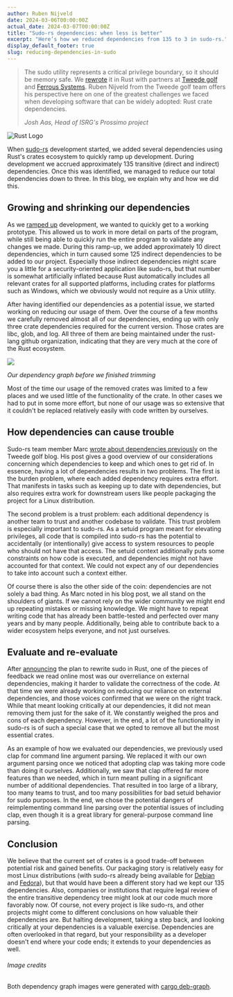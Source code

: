 ```yaml
---
author: Ruben Nijveld
date: 2024-03-06T00:00:00Z
actual_date: 2024-03-07T00:00:00Z
title: "Sudo-rs dependencies: when less is better"
excerpt: "Here’s how we reduced dependencies from 135 to 3 in sudo-rs."
display_default_footer: true
slug: reducing-dependencies-in-sudo
---
```



<div class="card border-0">
    <div class="pt-4 pb-4">
        <blockquote class="blockquote">
            <span class="quote"></span>
            <div class="quote-text">
                <p class="font-italic lh-170">The sudo utility represents a critical privilege boundary, so it should be memory safe. We <a href="https://www.memorysafety.org/initiative/sudo-su/">rewrote</a> it in Rust with partners at <a href="https://tweedegolf.nl/">Tweede golf</a> and <a href="https://ferrous-systems.com/">Ferrous Systems</a>. Ruben Nijveld from the Tweede golf team offers his perspective here on one of the greatest challenges we faced when developing software that can be widely adopted: Rust crate dependencies.</p>
                <footer class="blockquote-footer"><cite title="Source Title">Josh Aas, Head of ISRG's Prossimo project</cite></footer>
            </div>
        </blockquote>
    </div>
</div>

<div class="card border-0 pic-quote-right mw-240px mx-auto mb-4 pt-4">
  <img alt="Rust Logo" class="rounded mx-auto img-fluid" src="/images/blog/blog-reducing-dependencies-in-sudo-overview.png" />
</div>


When [sudo-rs](https://github.com/memorysafety/sudo-rs) development started, we added several dependencies using Rust's crates ecosystem to quickly ramp up development. During development we accrued approximately 135 transitive (direct and indirect) dependencies. Once this was identified, we managed to reduce our total dependencies down to three. In this blog, we explain why and how we did this.

## Growing and shrinking our dependencies

As we [ramped up](https://www.memorysafety.org/initiative/sudo-su/sudo-su-work-plan/) development, we wanted to quickly get to a working prototype. This allowed us to work in more detail on parts of the program, while still being able to quickly run the entire program to validate any changes we made. During this ramp-up, we added approximately 10 direct dependencies, which in turn caused some 125 indirect dependencies to be added to our project. Especially those indirect dependencies might scare you a little for a security-oriented application like sudo-rs, but that number is somewhat artificially inflated because Rust automatically includes all relevant crates for all supported platforms, including crates for platforms such as Windows, which we obviously would not require as a Unix utility.

After having identified our dependencies as a potential issue, we started working on reducing our usage of them. Over the course of a few months we carefully removed almost all of our dependencies, ending up with only three crate dependencies required for the current version. Those crates are libc, glob, and log. All three of them are being maintained under the rust-lang github organization, indicating that they are very much at the core of the Rust ecosystem. 

![](/images/blog/blog-reducing-dependencies-in-sudo-chart.png)

*Our dependency graph before we finished trimming*

Most of the time our usage of the removed crates was limited to a few places and we used little of the functionality of the crate. In other cases we had to put in some more effort, but none of our usage was so extensive that it couldn't be replaced relatively easily with code written by ourselves.

## How dependencies can cause trouble

Sudo-rs team member Marc [wrote about dependencies previously](https://tweedegolf.nl/en/blog/104/dealing-with-dependencies-in-rust) on the Tweede golf blog. His post gives a good overview of our considerations concerning which dependencies to keep and which ones to get rid of. In essence, having a lot of dependencies results in two problems. The first is the burden problem, where each added dependency requires extra effort. That manifests in tasks such as keeping up to date with dependencies, but also requires extra work for downstream users like people packaging the project for a Linux distribution.

The second problem is a trust problem: each additional dependency is another team to trust and another codebase to validate. This trust problem is especially important to sudo-rs. As a setuid program meant for elevating privileges, all code that is compiled into sudo-rs has the potential to accidentally (or intentionally) give access to system resources to people who should not have that access. The setuid context additionally puts some constraints on how code is executed, and dependencies might not have accounted for that context. We could not expect any of our dependencies to take into account such a context either.

Of course there is also the other side of the coin: dependencies are not solely a bad thing. As Marc noted in his blog post, we all stand on the shoulders of giants. If we cannot rely on the wider community we might end up repeating mistakes or missing knowledge. We might have to repeat writing code that has already been battle-tested and perfected over many years and by many people. Additionally, being able to contribute back to a wider ecosystem helps everyone, and not just ourselves.

## Evaluate and re-evaluate

After [announcing](https://www.memorysafety.org/blog/sudo-and-su/) the plan to rewrite sudo in Rust, one of the pieces of feedback we read online most was our overreliance on external dependencies, making it harder to validate the correctness of the code. At that time we were already working on reducing our reliance on external dependencies, and those voices confirmed that we were on the right track. While that meant looking critically at our dependencies, it did not mean removing them just for the sake of it. We constantly weighed the pros and cons of each dependency. However, in the end, a lot of the functionality in sudo-rs is of such a special case that we opted to remove all but the most essential crates.

As an example of how we evaluated our dependencies, we previously used clap for command line argument parsing. We replaced it with our own argument parsing once we noticed that adopting clap was taking more code than doing it ourselves. Additionally, we saw that clap offered far more features than we needed, which in turn meant pulling in a significant number of additional dependencies. That resulted in too large of a library, too many teams to trust, and too many possibilities for bad setuid behavior for sudo purposes. In the end, we chose the potential dangers of reimplementing command line parsing over the potential issues of including clap, even though it is a great library for general-purpose command line parsing.

## Conclusion

We believe that the current set of crates is a good trade-off between potential risk and gained benefits. Our packaging story is relatively easy for most Linux distributions (with sudo-rs already being available for [Debian](https://packages.debian.org/sid/sudo-rs) and [Fedora](https://packages.fedoraproject.org/pkgs/sudo-rs/sudo-rs/)), but that would have been a different story had we kept our 135 dependencies. Also, companies or institutions that require legal review of the entire transitive dependency tree might look at our code much more favorably now. Of course, not every project is like sudo-rs, and other projects might come to different conclusions on how valuable their dependencies are. But halting development, taking a step back, and looking critically at your dependencies is a valuable exercise. Dependencies are often overlooked in that regard, but your responsibility as a developer doesn't end where your code ends; it extends to your dependencies as well.

###### Image credits
Both dependency graph images were generated with [cargo deb-graph](https://github.com/jplatte/cargo-depgraph).
